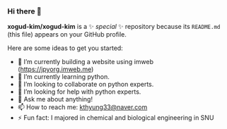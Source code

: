 ### Hi there 👋

**xogud-kim/xogud-kim** is a ✨ _special_ ✨ repository because its `README.md` (this file) appears on your GitHub profile.

Here are some ideas to get you started:

- 🔭 I’m currently building a website using imweb (https://jpyorg.imweb.me)
- 🌱 I’m currently learning python. 
- 👯 I’m looking to collaborate on python experts. 
- 🤔 I’m looking for help with python experts. 
- 💬 Ask me about anything!
- 📫 How to reach me: kthyung33@naver.com 
- ⚡ Fun fact: I majored in chemical and biological engineering in SNU
